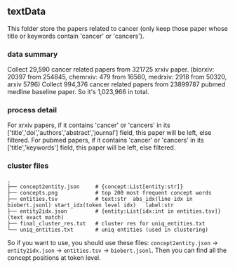 ## textData

This folder store the papers related to cancer (only keep those paper whose title or keywords contain 'cancer' or 'cancers').


### data summary

Collect 29,590 cancer related papers from 321725 xrxiv paper. (biorxiv: 20397 from 254845, chemrxiv: 479 from 16560, medrxiv: 2918 from 50320, arxiv 5796)
Collect 994,376 cancer related papers from 23899787 pubmed medline baseline paper.
So it's 1,023,966 in total.

### process detail
For xrxiv papers, if it contains 'cancer' or 'cancers' in its ['title','doi','authors','abstract','journal'] field, this paper will be left, else filtered.
For pubmed papers, if it contains 'cancer' or 'cancers' in its ['title','keywords'] field, this paper will be left, else filtered.

### cluster files
```text
.
├── concept2entity.json     # {concept:List[entity:str]}
├── concepts.png            # top 200 most frequent concept words
├── entities.tsv            # text:str  abs_idx(line idx in biobert.jsonl) start_idx(token level idx)   label:str
├── entity2idx.json         # {entity:List[idx:int in entities.tsv]}    (text exact match)
├── final_cluster_res.txt   # cluster res for uniq_entities.txt
└── uniq_entities.txt       # uniq entities (used in clustering)
```

So if you want to use, you should use these files: `concept2entity.json` -> `entity2idx.json` -> `entities.tsv` -> `biobert.jsonl`. Then you can find all the concept positions at token level.